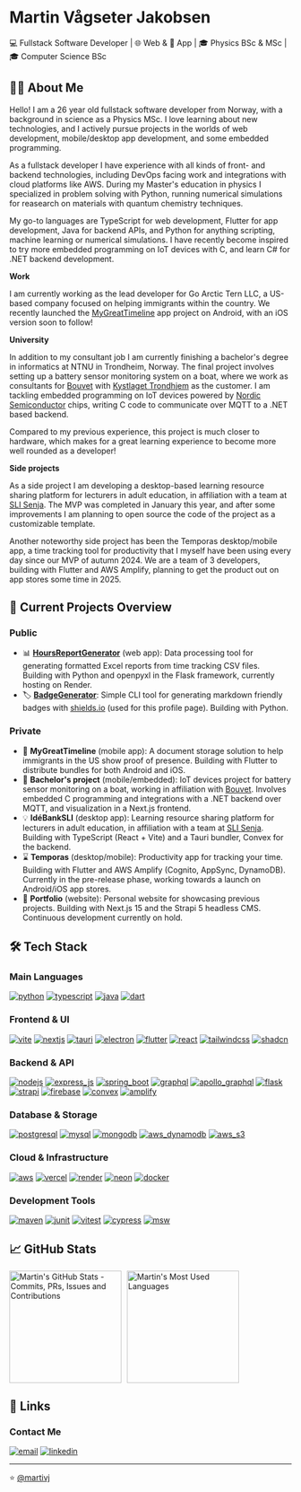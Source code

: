 # Martin Vågseter Jakobsen

💻 Fullstack Software Developer | 🌐 Web & 📱 App | 🎓 Physics BSc & MSc | 🎓 Computer Science BSc

<!-- <p style="display: flex; justify-content: start; gap: 6px;">
  <a href="#about">🧑‍💻 About Me</a> •
  <a href="#projects">🔭 Projects</a> •
  <a href="#tech-stack">🛠️ Tech Stack</a> •
  <a href="#stats">📈 Stats</a> •
  <a href="#links">🔗 Links</a>
</p> -->

<h2 id="about">🧑‍💻 About Me</h2>

Hello! I am a 26 year old fullstack software developer from Norway, with a background in science as a Physics MSc. 
I love learning about new technologies, and I actively pursue projects in the worlds of web development, mobile/desktop app development, and some embedded programming. 

As a fullstack developer I have experience with all kinds of front- and backend technologies, including DevOps facing work and integrations with cloud platforms like AWS.
During my Master's education in physics I specialized in problem solving with Python, running numerical simulations for reasearch on materials with quantum chemistry techniques.

My go-to languages are TypeScript for web development, Flutter for app development, Java for backend APIs, and Python for anything scripting, machine learning or numerical simulations.
I have recently become inspired to try more embedded programming on IoT devices with C, and learn C# for .NET backend development.

**Work**

I am currently working as the lead developer for Go Arctic Tern LLC, a US-based company focused on helping immigrants within the country. 
We recently launched the [MyGreatTimeline](https://play.google.com/store/apps/details?id=com.arctictern.mygreattimeline) app project on Android, with an iOS version soon to follow!

**University**

In addition to my consultant job I am currently finishing a bachelor's degree in informatics at NTNU in Trondheim, Norway.
The final project involves setting up a battery sensor monitoring system on a boat, where we work as consultants for [Bouvet](https://www.bouvet.no/) with [Kystlaget Trondhjem](https://www.kystlaget-trh.no/) as the customer.
I am tackling embedded programming on IoT devices powered by [Nordic Semiconductor](https://www.nordicsemi.com/) chips, writing C code to communicate over MQTT to a .NET based backend. 

Compared to my previous experience, this project is much closer to hardware, which makes for a great learning experience to become more well rounded as a developer!

**Side projects**

As a side project I am developing a desktop-based learning resource sharing platform for lecturers in adult education, in affiliation with a team at [SLI Senja](https://sli-senja.no/). 
The MVP was completed in January this year, and after some improvements I am planning to open source the code of the project as a customizable template. 

Another noteworthy side project has been the Temporas desktop/mobile app, a time tracking tool for productivity that I myself have been using every day since our MVP of autumn 2024. 
We are a team of 3 developers, building with Flutter and AWS Amplify, planning to get the product out on app stores some time in 2025.

<h2 id="projects">🔭 Current Projects Overview</h2>

### Public

- 📊 [**HoursReportGenerator**](https://github.com/martivj/HoursReportGenerator) (web app): Data processing tool for generating formatted Excel reports from time tracking CSV files. Building with Python and openpyxl in the Flask framework, currently hosting on Render.
- 🏷️ [**BadgeGenerator**](https://github.com/martivj/BadgeGenerator): Simple CLI tool for generating markdown friendly badges with [shields.io](https://shields.io/) (used for this profile page). Building with Python.

### Private

- 📄 **MyGreatTimeline** (mobile app): A document storage solution to help immigrants in the US show proof of presence. Building with Flutter to distribute bundles for both Android and iOS.
- 📳 **Bachelor's project** (mobile/embedded): IoT devices project for battery sensor monitoring on a boat, working in affiliation with [Bouvet](https://www.bouvet.no/). Involves embedded C programming and integrations with a .NET backend over MQTT, and visualization in a Next.js frontend.
- 💡 **IdéBankSLI** (desktop app): Learning resource sharing platform for lecturers in adult education, in affiliation with a team at [SLI Senja](https://sli-senja.no/). Building with TypeScript (React + Vite) and a Tauri bundler, Convex for the backend.
- ⌛ **Temporas** (desktop/mobile): Productivity app for tracking your time. Building with Flutter and AWS Amplify (Cognito, AppSync, DynamoDB). Currently in the pre-release phase, working towards a launch on Android/iOS app stores.
- 💼 **Portfolio** (website): Personal website for showcasing previous projects. Building with Next.js 15 and the Strapi 5 headless CMS. Continuous development currently on hold.

<h2 id="tech-stack">🛠️ Tech Stack</h2>

### Main Languages

[![python][python-badge]][python-url]
[![typescript][typescript-badge]][typescript-url]
[![java][java-badge]][java-url]
[![dart][dart-badge]][dart-url]

### Frontend & UI

[![vite][vite-badge]][vite-url]
[![nextjs][nextjs-badge]][nextjs-url]
[![tauri][tauri-badge]][tauri-url]
[![electron][electron-badge]][electron-url]
[![flutter][flutter-badge]][flutter-url]
[![react][react-badge]][react-url]
[![tailwindcss][tailwindcss-badge]][tailwindcss-url]
[![shadcn][shadcn-badge]][shadcn-url]

### Backend & API

[![nodejs][nodejs-badge]][nodejs-url]
[![express_js][express_js-badge]][express_js-url]
[![spring_boot][spring_boot-badge]][spring_boot-url]
[![graphql][graphql-badge]][graphql-url]
[![apollo_graphql][apollo_graphql-badge]][apollo_graphql-url]
[![flask][flask-badge]][flask-url]
[![strapi][strapi-badge]][strapi-url]
[![firebase][firebase-badge]][firebase-url]
[![convex][convex-badge]][convex-url]
[![amplify][amplify-badge]][amplify-url]

### Database & Storage

[![postgresql][postgresql-badge]][postgresql-url]
[![mysql][mysql-badge]][mysql-url]
[![mongodb][mongodb-badge]][mongodb-url]
[![aws_dynamodb][aws_dynamodb-badge]][aws_dynamodb-url]
[![aws_s3][aws_s3-badge]][aws_s3-url]

### Cloud & Infrastructure

[![aws][aws-badge]][aws-url]
[![vercel][vercel-badge]][vercel-url]
[![render][render-badge]][render-url]
[![neon][neon-badge]][neon-url]
[![docker][docker-badge]][docker-url]

### Development Tools

[![maven][maven-badge]][maven-url]
[![junit][junit-badge]][junit-url]
[![vitest][vitest-badge]][vitest-url]
[![cypress][cypress-badge]][cypress-url]
[![msw][msw-badge]][msw-url]

<h2 id="stats">📈 GitHub Stats</h2>

<div style="display: flex; gap: 10px;">
  <img 
    height=200 
    src="https://github-readme-stats-git-master-martivj-private.vercel.app/api?username=martivj&show_icons=true&theme=github_dark_dimmed&line_height=29" 
    alt="Martin's GitHub Stats - Commits, PRs, Issues and Contributions" />
  <img 
    height=200 
    src="https://github-readme-stats-git-master-martivj-private.vercel.app/api/top-langs/?username=martivj&layout=donut&theme=github_dark_dimmed&hide=jupyter%20notebook" 
    alt="Martin's Most Used Languages" />
</div>

<h2 id="links">🔗 Links</h2>

### Contact Me

[![email][email-badge]][email-url]
[![linkedin][linkedin-badge]][linkedin-url]

<!-- ### Portfolio (WIP)

[![portfolio][portfolio-badge]][portfolio-url] -->

---

⭐️ [@martivj](https://github.com/martivj/martivj)

<!-- Variables -->

[portfolio-url]: https://martivj.com
[portfolio-badge]: https://img.shields.io/badge/martivj.com-9bc2ef?style=for-the-badge&logo=vercel&logoColor=08374a&labelColor=ffffff

<!-- ----------------------------------------------------------------------------- -->
<!-- ------------------------------ Badge Variables ------------------------------ -->
<!-- ----- Generated with the https://github.com/martivj/BadgeGenerator tool ----- -->
<!-- --------------- Copy and paste the variables in your .md file --------------- -->
<!-- ----------------------------------------------------------------------------- -->

[tauri-url]: https://tauri.app/
[tauri-badge]: https://tinyurl.com/29cu2oxf
[typescript-url]: https://www.typescriptlang.org/
[typescript-badge]: https://tinyurl.com/23pnj6gx
[react-url]: https://react.dev/
[react-badge]: https://tinyurl.com/24w53fdk
[nodejs-url]: https://nodejs.org/
[nodejs-badge]: https://tinyurl.com/29xtvttt
[tailwindcss-url]: https://tailwindcss.com/
[tailwindcss-badge]: https://tinyurl.com/2dcvbp6q
[dart-url]: https://dart.dev/
[dart-badge]: https://tinyurl.com/29m48xkt
[flutter-url]: https://flutter.dev/
[flutter-badge]: https://tinyurl.com/22dyujfc
[python-url]: https://www.python.org/
[python-badge]: https://tinyurl.com/26vvmywy
[graphql-url]: https://graphql.org/
[graphql-badge]: https://tinyurl.com/2bmau9rf
[nextjs-url]: https://nextjs.org/
[nextjs-badge]: https://tinyurl.com/2bxnhgfa
[vite-url]: https://vitejs.dev/
[vite-badge]: https://tinyurl.com/2c9wghoe
[mongodb-url]: https://www.mongodb.com/
[mongodb-badge]: https://tinyurl.com/2bjzwupl
[mysql-url]: https://www.mysql.com/
[mysql-badge]: https://tinyurl.com/2cdtlcbq
[aws_dynamodb-url]: https://aws.amazon.com/dynamodb/
[aws_dynamodb-badge]: https://tinyurl.com/23cl3867
[aws-url]: https://aws.amazon.com/
[aws-badge]: https://tinyurl.com/28sz48vr
[spring_boot-url]: https://spring.io/projects/spring-boot
[spring_boot-badge]: https://tinyurl.com/24u7el2e
[express_js-url]: https://expressjs.com/
[express_js-badge]: https://tinyurl.com/2arnfjdh
[apollo_graphql-url]: https://www.apollographql.com/
[apollo_graphql-badge]: https://tinyurl.com/273e5raq
[flask-url]: https://flask.palletsprojects.com/
[flask-badge]: https://img.shields.io/badge/Flask-000000?style=for-the-badge&logo=flask&logoColor=000000&labelColor=ffffff
[strapi-url]: https://strapi.io/
[strapi-badge]: https://tinyurl.com/27phpql3
[linkedin-url]: https://linkedin.com/in/martin-vågseter-jakobsen-57157a224/
[linkedin-badge]: https://tinyurl.com/25tqk9q9
[vercel-url]: https://vercel.com/
[vercel-badge]: https://img.shields.io/badge/Vercel-000000?style=for-the-badge&logo=vercel&logoColor=000000&labelColor=ffffff
[convex-url]: https://convex.dev/
[convex-badge]: https://tinyurl.com/2aunghuu
[java-url]: https://www.java.com/
[java-badge]: https://tinyurl.com/2bz9zcz6
[shadcn-url]: https://ui.shadcn.com/
[shadcn-badge]: https://tinyurl.com/25kqhe73
[render-url]: https://render.com/
[render-badge]: https://img.shields.io/badge/Render-000000?style=for-the-badge&logo=render&logoColor=000000&labelColor=ffffff
[maven-url]: https://maven.apache.org/
[maven-badge]: https://tinyurl.com/2doa8a6l
[neon-url]: https://neon.tech/
[neon-badge]: https://tinyurl.com/2898gwjx
[postgresql-url]: https://www.postgresql.org/
[postgresql-badge]: https://tinyurl.com/29x8okq5
[cypress-url]: https://www.cypress.io/
[cypress-badge]: https://tinyurl.com/23d2838n
[vitest-url]: https://vitest.dev/
[vitest-badge]: https://tinyurl.com/23tbre44
[junit-url]: https://junit.org/
[junit-badge]: https://tinyurl.com/28f8ztkq
[amplify-url]: https://aws.amazon.com/amplify/
[amplify-badge]: https://tinyurl.com/29u9y623
[firebase-url]: https://firebase.google.com/
[firebase-badge]: https://tinyurl.com/2xmyceet
[aws_s3-url]: https://aws.amazon.com/s3/
[aws_s3-badge]: https://tinyurl.com/2bmjxtay
[docker-url]: https://www.docker.com/
[docker-badge]: https://tinyurl.com/278rykn6
[email-url]: mailto:martinvagseterjakobsen@yahoo.no
[email-badge]: https://tinyurl.com/27f9hqvj
[msw-url]: https://mswjs.io/
[msw-badge]: https://tinyurl.com/2cj82qur
[electron-url]: https://www.electronjs.org/
[electron-badge]: https://tinyurl.com/2anapt3o
